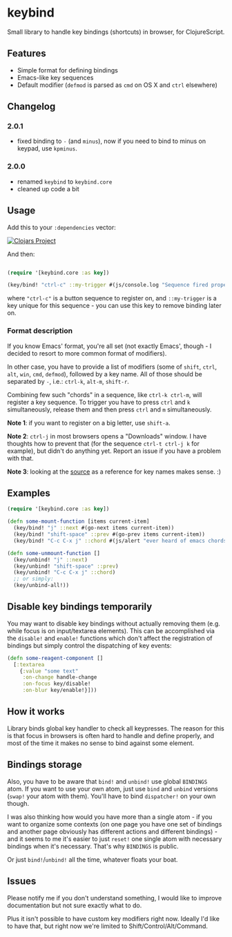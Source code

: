 # keybind

Small library to handle key bindings (shortcuts) in browser, for ClojureScript.

## Features

* Simple format for defining bindings
* Emacs-like key sequences
* Default modifier (`defmod` is parsed as `cmd` on OS X and `ctrl` elsewhere)

## Changelog

### 2.0.1

- fixed binding to `-` (and `minus`), now if you need to bind to minus on
  keypad, use `kpminus`.

### 2.0.0

- renamed `keybind` to `keybind.core`
- cleaned up code a bit

## Usage

Add this to your `:dependencies` vector:

[![Clojars Project](http://clojars.org/keybind/latest-version.svg)](http://clojars.org/keybind)

And then:

```clj

(require '[keybind.core :as key])

(key/bind! "ctrl-c" ::my-trigger #(js/console.log "Sequence fired properly"))
```

where `"ctrl-c"` is a button sequence to register on, and `::my-trigger` is a key
unique for this sequence - you can use this key to remove binding later on.

### Format description

If you know Emacs' format, you're all set (not exactly Emacs', though - I
decided to resort to more common format of modifiers).

In other case, you have to provide a list of modifiers (some of `shift`, `ctrl`,
`alt`, `win`, `cmd`, `defmod`), followed by a key name. All of those should be
separated by `-`, i.e.: `ctrl-k`, `alt-m`, `shift-r`.

Combining few such "chords" in a sequence, like `ctrl-k ctrl-m`, will register a
key sequence. To trigger you have to press `ctrl` and `k` simultaneously,
release them and then press `ctrl` and `m` simultaneously.

**Note 1**: if you want to register on a big letter, use `shift-a`.

**Note 2**: `ctrl-j` in most browsers opens a "Downloads" window. I have thoughts
how to prevent that (for the sequence `ctrl-t ctrl-j k` for example), but didn't
do anything yet. Report an issue if you have a problem with that.

**Note 3**: looking at the [source][] as a reference for key names makes sense. :)

[source]: https://github.com/piranha/keybind/blob/master/src/keybind/core.cljs

## Examples

```clojure
(require '[keybind.core :as key])

(defn some-mount-function [items current-item]
  (key/bind! "j" ::next #(go-next items current-item))
  (key/bind! "shift-space" ::prev #(go-prev items current-item))
  (key/bind! "C-c C-x j" ::chord #(js/alert "ever heard of emacs chords?")))

(defn some-unmount-function []
  (key/unbind! "j" ::next)
  (key/unbind! "shift-space" ::prev)
  (key/unbind! "C-c C-x j" ::chord)
  ;; or simply:
  (key/unbind-all!))
```

## Disable key bindings temporarily

You may want to disable key bindings without actually removing them (e.g. while focus is on input/textarea elements). This can be accomplished via the `disable!` and `enable!` functions which don't affect the registration of bindings but simply control the dispatching of key events:

```clojure
(defn some-reagent-component []
  [:textarea
    {:value "some text"
     :on-change handle-change
     :on-focus key/disable!
     :on-blur key/enable!}]))
```

## How it works

Library binds global key handler to check all keypresses. The reason for this is
that focus in browsers is often hard to handle and define properly, and most of
the time it makes no sense to bind against some element.

## Bindings storage

Also, you have to be aware that `bind!` and `unbind!` use global `BINDINGS`
atom. If you want to use your own atom, just use `bind` and `unbind` versions
(`swap!` your atom with them). You'll have to bind `dispatcher!` on your own
though.

I was also thinking how would you have more than a single atom - if you want to
organize some contexts (on one page you have one set of bindings and another
page obviously has different actions and different bindings) - and it seems to
me it's easier to just `reset!` one single atom with necessary bindings when
it's necessary. That's why `BINDINGS` is public.

Or just `bind!`/`unbind!` all the time, whatever floats your boat.

## Issues

Please notify me if you don't understand something, I would like to improve
documentation but not sure exactly what to do.

Plus it isn't possible to have custom key modifiers right now. Ideally I'd like
to have that, but right now we're limited to Shift/Control/Alt/Command.
